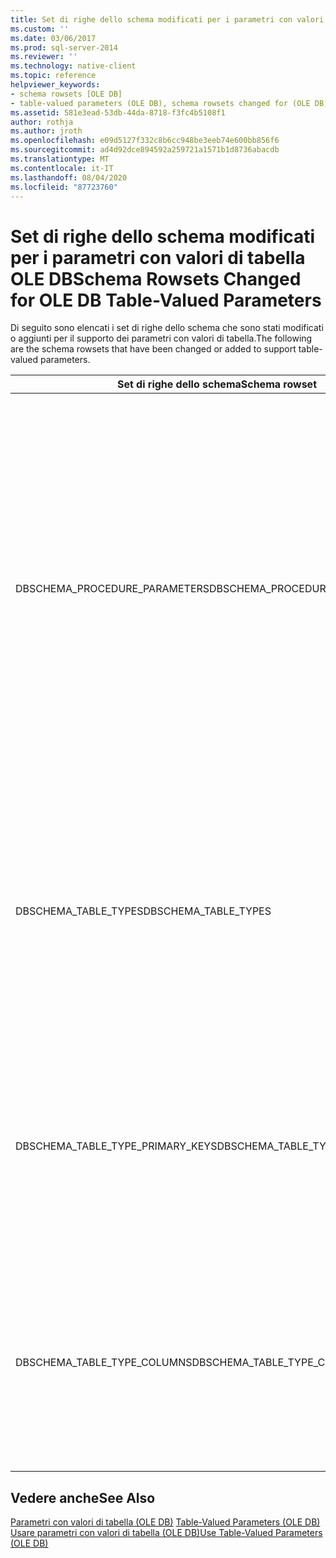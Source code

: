 ```yaml
---
title: Set di righe dello schema modificati per i parametri con valori di tabella OLE DB | Microsoft Docs
ms.custom: ''
ms.date: 03/06/2017
ms.prod: sql-server-2014
ms.reviewer: ''
ms.technology: native-client
ms.topic: reference
helpviewer_keywords:
- schema rowsets [OLE DB]
- table-valued parameters (OLE DB), schema rowsets changed for (OLE DB)
ms.assetid: 581e3ead-53db-44da-8718-f3fc4b5108f1
author: rothja
ms.author: jroth
ms.openlocfilehash: e09d5127f332c8b6cc948be3eeb74e600bb856f6
ms.sourcegitcommit: ad4d92dce894592a259721a1571b1d8736abacdb
ms.translationtype: MT
ms.contentlocale: it-IT
ms.lasthandoff: 08/04/2020
ms.locfileid: "87723760"
---
```

# <a name="schema-rowsets-changed-for-ole-db-table-valued-parameters"></a><span data-ttu-id="7974f-102">Set di righe dello schema modificati per i parametri con valori di tabella OLE DB</span><span class="sxs-lookup"><span data-stu-id="7974f-102">Schema Rowsets Changed for OLE DB Table-Valued Parameters</span></span>
  <span data-ttu-id="7974f-103">Di seguito sono elencati i set di righe dello schema che sono stati modificati o aggiunti per il supporto dei parametri con valori di tabella.</span><span class="sxs-lookup"><span data-stu-id="7974f-103">The following are the schema rowsets that have been changed or added to support table-valued parameters.</span></span>  
  
|<span data-ttu-id="7974f-104">Set di righe dello schema</span><span class="sxs-lookup"><span data-stu-id="7974f-104">Schema rowset</span></span>|<span data-ttu-id="7974f-105">Descrizione</span><span class="sxs-lookup"><span data-stu-id="7974f-105">Description</span></span>|  
|-------------------|-----------------|  
|<span data-ttu-id="7974f-106">DBSCHEMA_PROCEDURE_PARAMETERS</span><span class="sxs-lookup"><span data-stu-id="7974f-106">DBSCHEMA_PROCEDURE_PARAMETERS</span></span>|<span data-ttu-id="7974f-107">Alla fine del set di righe sono state aggiunte due nuove colonne denominate SS_TYPE_CATALOG_NAME e SS_TYPE_SCHEMANAME.</span><span class="sxs-lookup"><span data-stu-id="7974f-107">Two new columns were added at the end of the rowset named SS_TYPE_CATALOG_NAME and SS_TYPE_SCHEMANAME.</span></span> <span data-ttu-id="7974f-108">Tali colonne potrebbero essere riutilizzate per i tipi futuri.</span><span class="sxs-lookup"><span data-stu-id="7974f-108">These columns could be re-used for future types.</span></span> <span data-ttu-id="7974f-109">Le colonne TYPE_NAME e LOCAL_TYPE_NAME conterranno il nome del tipo TABLE dei parametri con valori di tabella.</span><span class="sxs-lookup"><span data-stu-id="7974f-109">The TYPE_NAME and LOCAL_TYPE_NAME columns will contain the name of the table-valued parameter TABLE type.</span></span> <span data-ttu-id="7974f-110">La colonna DATA_TYPE avrà il valore DBTYPE_TABLE = 143 per i parametri con valori di tabella.</span><span class="sxs-lookup"><span data-stu-id="7974f-110">The DATA_TYPE column will have value DBTYPE_TABLE = 143 for table-valued parameters.</span></span>|  
|<span data-ttu-id="7974f-111">DBSCHEMA_TABLE_TYPES</span><span class="sxs-lookup"><span data-stu-id="7974f-111">DBSCHEMA_TABLE_TYPES</span></span>|<span data-ttu-id="7974f-112">Questo set di righe è stato aggiunto per supportare i parametri con valori di tabella.</span><span class="sxs-lookup"><span data-stu-id="7974f-112">This rowset was added to support table-valued parameters.</span></span> <span data-ttu-id="7974f-113">È identico a DBSCHEMA_TABLES, con l'eccezione che restituisce metadati solo per i tipi di tabella, anziché per tabelle, viste o sinonimi.</span><span class="sxs-lookup"><span data-stu-id="7974f-113">It is identical to DBSCHEMA_TABLES, except that it returns metadata only for table types, rather than for tables, views, or synonyms.</span></span> <span data-ttu-id="7974f-114">La colonna TABLE_TYPE avrà il valore TABLE TYPE.</span><span class="sxs-lookup"><span data-stu-id="7974f-114">The TABLE_TYPE column will have the value 'TABLE TYPE'.</span></span>|  
|<span data-ttu-id="7974f-115">DBSCHEMA_TABLE_TYPE_PRIMARY_KEYS</span><span class="sxs-lookup"><span data-stu-id="7974f-115">DBSCHEMA_TABLE_TYPE_PRIMARY_KEYS</span></span>|<span data-ttu-id="7974f-116">Questo set di righe è stato aggiunto per supportare i parametri con valori di tabella.</span><span class="sxs-lookup"><span data-stu-id="7974f-116">This rowset was added to support table-valued parameters.</span></span> <span data-ttu-id="7974f-117">È identico a DBSCHEMA_PRIMARY_KEYS, con l'eccezione che restituisce chiavi primarie solo per i tipi di tabella, anziché per tabelle, viste o sinonimi.</span><span class="sxs-lookup"><span data-stu-id="7974f-117">It is identical to DBSCHEMA_PRIMARY_KEYS, except that it returns primary keys metadata only for table types, rather than for tables.</span></span>|  
|<span data-ttu-id="7974f-118">DBSCHEMA_TABLE_TYPE_COLUMNS</span><span class="sxs-lookup"><span data-stu-id="7974f-118">DBSCHEMA_TABLE_TYPE_COLUMNS</span></span>|<span data-ttu-id="7974f-119">Questo set di righe è stato aggiunto per supportare i parametri con valori di tabella.</span><span class="sxs-lookup"><span data-stu-id="7974f-119">This rowset was added to support table-valued parameters.</span></span> <span data-ttu-id="7974f-120">È identico a DBSCHEMA_COLUMNS, con l'eccezione che restituisce metadati di colonna solo per i tipi di tabella, anziché per tabelle, viste o sinonimi.</span><span class="sxs-lookup"><span data-stu-id="7974f-120">It is identical to DBSCHEMA_COLUMNS, except that it returns column metadata only for table types, rather than for tables, views, or synonyms.</span></span>|  
  
## <a name="see-also"></a><span data-ttu-id="7974f-121">Vedere anche</span><span class="sxs-lookup"><span data-stu-id="7974f-121">See Also</span></span>  
 <span data-ttu-id="7974f-122">[Parametri con valori di tabella &#40;OLE DB&#41;](table-valued-parameters-ole-db.md) </span><span class="sxs-lookup"><span data-stu-id="7974f-122">[Table-Valued Parameters &#40;OLE DB&#41;](table-valued-parameters-ole-db.md) </span></span>  
 [<span data-ttu-id="7974f-123">Usare parametri con valori di tabella &#40;OLE DB&#41;</span><span class="sxs-lookup"><span data-stu-id="7974f-123">Use Table-Valued Parameters &#40;OLE DB&#41;</span></span>](../native-client-ole-db-how-to/use-table-valued-parameters-ole-db.md)  
  
  
